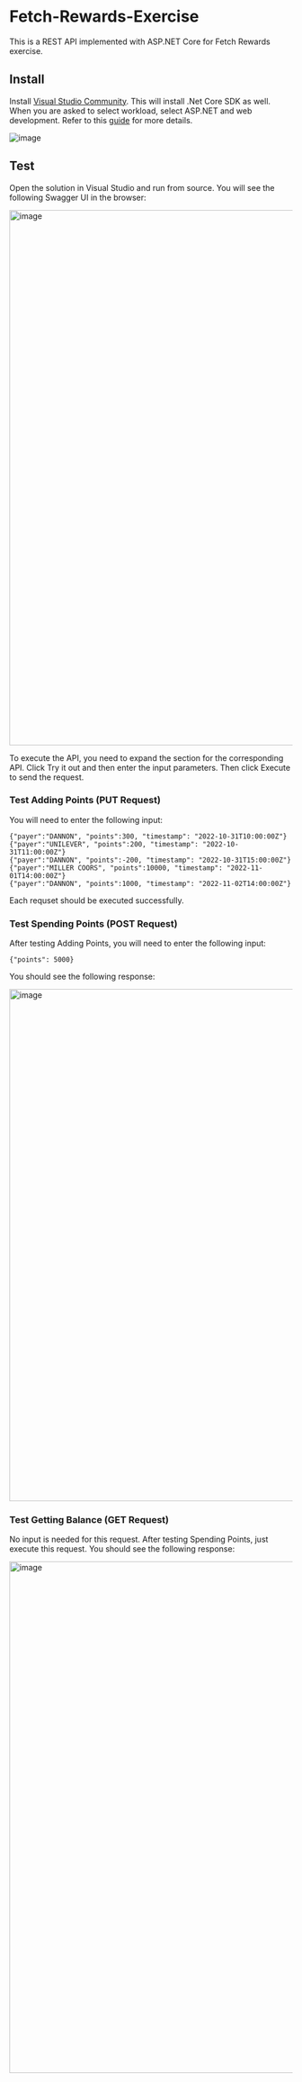 # Fetch-Rewards-Exercise
This is a REST API implemented with ASP.NET Core for Fetch Rewards exercise.

## Install
Install [Visual Studio Community](https://visualstudio.microsoft.com/vs/community/). This will install .Net Core SDK as well. When you are asked to select workload, select ASP.NET and web development. Refer to this [guide](https://learn.microsoft.com/en-us/visualstudio/install/install-visual-studio?view=vs-2022) for more details.

![image](https://user-images.githubusercontent.com/7350037/203203056-61039346-f42f-4271-85ac-e4514a682c27.png)

## Test

Open the solution in Visual Studio and run from source. You will see the following Swagger UI in the browser:


<img width="951" alt="image" src="https://user-images.githubusercontent.com/7350037/202968519-dcdf7ed3-d2b6-42a9-b0c7-1c46ed13642a.png">

To execute the API, you need to expand the section for the corresponding API. Click Try it out and then enter the input parameters. Then click Execute to send the request.

### Test Adding Points (PUT Request)

You will need to enter the following input:

```
{"payer":"DANNON", "points":300, "timestamp": "2022-10-31T10:00:00Z"}
{"payer":"UNILEVER", "points":200, "timestamp": "2022-10-31T11:00:00Z"}
{"payer":"DANNON", "points":-200, "timestamp": "2022-10-31T15:00:00Z"}
{"payer":"MILLER COORS", "points":10000, "timestamp": "2022-11-01T14:00:00Z"}
{"payer":"DANNON", "points":1000, "timestamp": "2022-11-02T14:00:00Z"}
```

Each requset should be executed successfully.


### Test Spending Points (POST Request)

After testing Adding Points, you will need to enter the following input:

```
{"points": 5000}
```

You should see the following response:

<img width="910" alt="image" src="https://user-images.githubusercontent.com/7350037/202969992-832cda75-9ab1-43a6-8a69-d66d72263b92.png">


### Test Getting Balance (GET Request)

No input is needed for this request. After testing Spending Points, just execute this request. You should see the following response:

<img width="909" alt="image" src="https://user-images.githubusercontent.com/7350037/202970232-8b00b86e-e27d-42c8-9188-273d72fc35e1.png">






